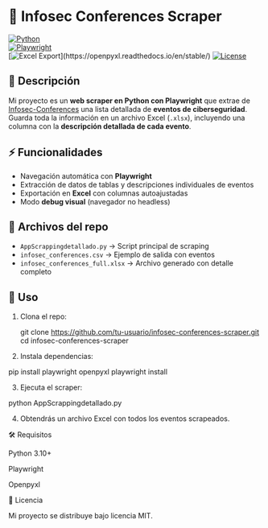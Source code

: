 # 🔎 Infosec Conferences Scraper

[![Python](https://img.shields.io/badge/Python-3.12-blue?logo=python)](https://www.python.org/)  
[![Playwright](https://img.shields.io/badge/Playwright-Automation-brightgreen?logo=microsoft)](https://playwright.dev/python/)  
[![Excel Export](https://img.shields.io/badge/Export-Excel%20(.xlsx)-orange?logo=microsoft-excel)](https://openpyxl.readthedocs.io/en/stable/)  
[![License](https://img.shields.io/badge/License-MIT-purple)](LICENSE)

## 📌 Descripción
Mi proyecto es un **web scraper en Python con Playwright** que extrae de [Infosec-Conferences](https://infosec-conferences.com/) una lista detallada de **eventos de ciberseguridad**.  
Guarda toda la información en un archivo Excel (`.xlsx`), incluyendo una columna con la **descripción detallada de cada evento**.

## ⚡ Funcionalidades
- Navegación automática con **Playwright**  
- Extracción de datos de tablas y descripciones individuales de eventos  
- Exportación en **Excel** con columnas autoajustadas  
- Modo **debug visual** (navegador no headless)

## 📂 Archivos del repo
- `AppScrappingdetallado.py` → Script principal de scraping  
- `infosec_conferences.csv` → Ejemplo de salida con eventos  
- `infosec_conferences_full.xlsx` → Archivo generado con detalle completo  

## 🚀 Uso
1. Clona el repo:
   
   git clone https://github.com/tu-usuario/infosec-conferences-scraper.git
   cd infosec-conferences-scraper

2. Instala dependencias:

pip install playwright openpyxl
playwright install


3. Ejecuta el scraper:

python AppScrappingdetallado.py


4. Obtendrás un archivo Excel con todos los eventos scrapeados.



🛠️ Requisitos

Python 3.10+

Playwright

Openpyxl


📜 Licencia

Mi proyecto se distribuye bajo licencia MIT.

